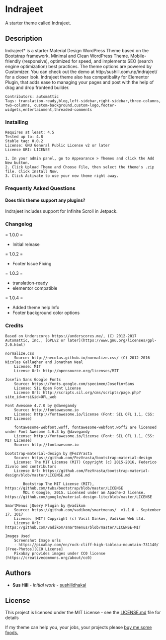 # Indrajeet

A starter theme called Indrajeet.

## Description

Indrajeet* is a starter Material Design WordPress Theme based on the Bootstrap framework.
Minimal and Clean WordPress Theme. Mobile-friendly (responsive), optimized for speed, and implements SEO (search engine optimization) best practices. The theme options are powered by Customizer. You can check out the demo at http:/sushill.com.np/indrajeet/ for a closer look. Indrajeet theme also has compatibality for Elementor Plugin, that adds ease to managing your pages and post with the help of drag and drop frontend builder.

```
Contributors: automattic
Tags: translation-ready,blog,left-sidebar,right-sidebar,three-columns, two-columns, custom-background,custom-logo,footer-widgets,entertainment,threaded-comments
```

### Installing 

```
Requires at least: 4.5
Tested up to: 4.8
Stable tag: 0.0.2
License: GNU General Public License v2 or later
License URI: LICENSE
```

```
1. In your admin panel, go to Appearance > Themes and click the Add New button.
2. Click Upload Theme and Choose File, then select the theme's .zip file. Click Install Now.
3. Click Activate to use your new theme right away.

```

### Frequently Asked Questions

#### Does this theme support any plugins?

Indrajeet includes support for Infinite Scroll in Jetpack.

### Changelog

= 1.0.0 =
* Initial release

= 1.0.2 =
* Footer Issue Fixing

= 1.0.3 =
* translation-ready
* elementor compatible

= 1.0.4 =
* Added theme help Info
* Footer background color options


### Credits

```
Based on Underscores https://underscores.me/, (C) 2012-2017 Automattic, Inc., [GPLv2 or later](https://www.gnu.org/licenses/gpl-2.0.html)
```

```
normalize.css
	Source: http://necolas.github.io/normalize.css/ (C) 2012-2016 Nicolas Gallagher and Jonathan Neal
	License: MIT
	License Url: http://opensource.org/licenses/MIT
```

```
Josefin Sans Google Fonts
	Source: https://fonts.google.com/specimen/Josefin+Sans
	License: SIL Open Font License
	License Url: http://scripts.sil.org/cms/scripts/page.php?site_id=nrsi&id=OFL_web
```

```
Font Awesome 4.7.0 by @davegandy
	Source: http://fontawesome.io
	License: http://fontawesome.io/license (Font: SIL OFL 1.1, CSS: MIT License)

	fontawesome-webfont.woff, fontawesome-webfont.woff2 are licensed under Font Awesome 4.6.3 by @davegandy
	License: http://fontawesome.io/license (Font: SIL OFL 1.1, CSS: MIT License)
	Source: http://fontawesome.io
```

```
bootstrap-material-design by @FezVrasta 
	Socure: https://github.com/FezVrasta/bootstrap-material-design
	License: The MIT License (MIT) Copyright (c) 2015-2016, Federico Zivolo and contributors 
	License Url: https://github.com/FezVrasta/bootstrap-material-design/blob/master/LICENSE.md

		Bootstrap The MIT License (MIT), https://github.com/twbs/bootstrap/blob/master/LICENSE 
		MDL © Google, 2015. Licensed under an Apache-2 license. https://github.com/google/material-design-lite/blob/master/LICENSE
```

```
SmartMenus jQuery Plugin by @vadikom
	Source: https://github.com/vadikom/smartmenus/  v1.1.0 - September 17, 2017
	License: [MIT] Copyright (c) Vasil Dinkov, Vadikom Web Ltd.
	License Url: https://github.com/vadikom/smartmenus/blob/master/LICENSE-MIT
```

```
Images Used 
	Screenshot Image urls
	- https://pixabay.com/en/rock-cliff-high-tableau-mountain-731140/ [Free-Photos][CC0 License]
	Pixabay provides images under CC0 license (https://creativecommons.org/about/cc0)
```


## Authors

* **Sus Hill** - *Initial work* - [sushilldhakal](https://github.com/sushilldhakal)
 

## License

This project is licensed under the MIT License - see the [LICENSE.md](https://github.com/sushilldhakal/Indrajeet/license.md) file for details


If my theme can help you, your jobs, your projects please <a href="https://www.paypal.com/cgi-bin/webscr?cmd=_donations&business=LLV2UBSXHX328&lc=US&item_name=Indrajeet&currency_code=USD&bn=PP%2dDonationsBF%3abtn_donateCC_LG%2egif%3aNonHosted"> buy me some foods.</a>
